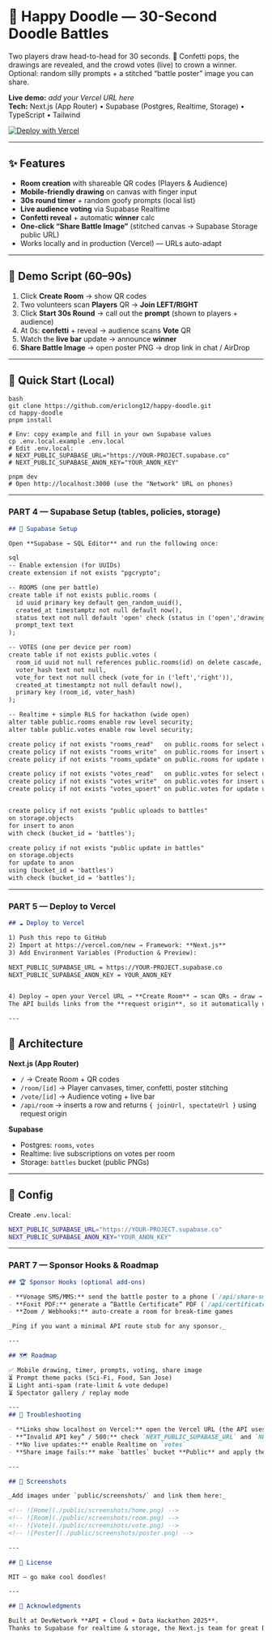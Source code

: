# 🎨 Happy Doodle — 30-Second Doodle Battles

Two players draw head-to-head for 30 seconds. 🎉 Confetti pops, the drawings are revealed, and the crowd votes (live) to crown a winner. Optional: random silly prompts + a stitched “battle poster” image you can share.

**Live demo:** _add your Vercel URL here_  
**Tech:** Next.js (App Router) • Supabase (Postgres, Realtime, Storage) • TypeScript • Tailwind

[![Deploy with Vercel](https://vercel.com/button)](https://vercel.com/new/clone?repository-url=https://github.com/ericlong12/happy-doodle&env=NEXT_PUBLIC_SUPABASE_URL,NEXT_PUBLIC_SUPABASE_ANON_KEY)

---

## ✨ Features

- **Room creation** with shareable QR codes (Players & Audience)
- **Mobile-friendly drawing** on canvas with finger input
- **30s round timer** + random goofy prompts (local list)
- **Live audience voting** via Supabase Realtime
- **Confetti reveal** + automatic **winner** calc
- **One-click “Share Battle Image”** (stitched canvas → Supabase Storage public URL)
- Works locally and in production (Vercel) — URLs auto-adapt

---

## 🧪 Demo Script (60–90s)

1) Click **Create Room** → show QR codes  
2) Two volunteers scan **Players** QR → **Join LEFT/RIGHT**  
3) Click **Start 30s Round** → call out the **prompt** (shown to players + audience)  
4) At 0s: **confetti** + reveal → audience scans **Vote** QR  
5) Watch the **live bar** update → announce **winner**  
6) **Share Battle Image** → open poster PNG → drop link in chat / AirDrop

---

## 🚀 Quick Start (Local)
```
bash
git clone https://github.com/ericlong12/happy-doodle.git
cd happy-doodle
pnpm install

# Env: copy example and fill in your own Supabase values
cp .env.local.example .env.local
# Edit .env.local:
# NEXT_PUBLIC_SUPABASE_URL="https://YOUR-PROJECT.supabase.co"
# NEXT_PUBLIC_SUPABASE_ANON_KEY="YOUR_ANON_KEY"

pnpm dev
# Open http://localhost:3000 (use the "Network" URL on phones)

```

---

### PART 4 — Supabase Setup (tables, policies, storage)

```markdown
## 🧰 Supabase Setup

Open **Supabase → SQL Editor** and run the following once:

sql
-- Enable extension (for UUIDs)
create extension if not exists "pgcrypto";

-- ROOMS (one per battle)
create table if not exists public.rooms (
  id uuid primary key default gen_random_uuid(),
  created_at timestamptz not null default now(),
  status text not null default 'open' check (status in ('open','drawing','reveal','closed')),
  prompt_text text
);

-- VOTES (one per device per room)
create table if not exists public.votes (
  room_id uuid not null references public.rooms(id) on delete cascade,
  voter_hash text not null,
  vote_for text not null check (vote_for in ('left','right')),
  created_at timestamptz not null default now(),
  primary key (room_id, voter_hash)
);

-- Realtime + simple RLS for hackathon (wide open)
alter table public.rooms enable row level security;
alter table public.votes enable row level security;

create policy if not exists "rooms_read"   on public.rooms for select using (true);
create policy if not exists "rooms_write"  on public.rooms for insert with check (true);
create policy if not exists "rooms_update" on public.rooms for update using (true) with check (true);

create policy if not exists "votes_read"   on public.votes for select using (true);
create policy if not exists "votes_write"  on public.votes for insert with check (true);
create policy if not exists "votes_upsert" on public.votes for update using (true) with check (true);


create policy if not exists "public uploads to battles"
on storage.objects
for insert to anon
with check (bucket_id = 'battles');

create policy if not exists "public update in battles"
on storage.objects
for update to anon
using (bucket_id = 'battles')
with check (bucket_id = 'battles');


```
---

### PART 5 — Deploy to Vercel

```markdown
## ☁️ Deploy to Vercel

1) Push this repo to GitHub  
2) Import at https://vercel.com/new → Framework: **Next.js**  
3) Add Environment Variables (Production & Preview):

NEXT_PUBLIC_SUPABASE_URL = https://YOUR-PROJECT.supabase.co
NEXT_PUBLIC_SUPABASE_ANON_KEY = YOUR_ANON_KEY


4) Deploy → open your Vercel URL → **Create Room** → scan QRs → draw → vote → share  
The API builds links from the **request origin**, so it automatically uses your Vercel domain.

---
```

## 🧱 Architecture

**Next.js (App Router)**  
- `/` → Create Room + QR codes  
- `/room/[id]` → Player canvases, timer, confetti, poster stitching  
- `/vote/[id]` → Audience voting + live bar  
- `/api/room` → inserts a row and returns `{ joinUrl, spectateUrl }` using request origin

**Supabase**  
- Postgres: `rooms`, `votes`  
- Realtime: live subscriptions on votes per room  
- Storage: `battles` bucket (public PNGs)

---

## 🔧 Config

Create `.env.local`:

```bash
NEXT_PUBLIC_SUPABASE_URL="https://YOUR-PROJECT.supabase.co"
NEXT_PUBLIC_SUPABASE_ANON_KEY="YOUR_ANON_KEY"

```



---

### PART 7 — Sponsor Hooks & Roadmap

```markdown
## 🏆 Sponsor Hooks (optional add-ons)

- **Vonage SMS/MMS:** send the battle poster to a phone (`/api/share-sms`)  
- **Foxit PDF:** generate a “Battle Certificate” PDF (`/api/certificate`)  
- **Zoom / Webhooks:** auto-create a room for break-time games

_Ping if you want a minimal API route stub for any sponsor._

---

## 🗺️ Roadmap

✅ Mobile drawing, timer, prompts, voting, share image  
⏳ Prompt theme packs (Sci-Fi, Food, San Jose)  
⏳ Light anti-spam (rate-limit & vote dedupe)  
⏳ Spectator gallery / replay mode

---
## 🧩 Troubleshooting

- **Links show localhost on Vercel:** open the Vercel URL (the API uses request origin for links)  
- **“Invalid API key” / 500:** check `NEXT_PUBLIC_SUPABASE_URL` and `NEXT_PUBLIC_SUPABASE_ANON_KEY` in Vercel envs, then redeploy  
- **No live updates:** enable Realtime on `votes`  
- **Share image fails:** make `battles` bucket **Public** and apply the two Storage policies above

---

## 📸 Screenshots

_Add images under `public/screenshots/` and link them here:_

<!-- ![Home](./public/screenshots/home.png) -->
<!-- ![Room](./public/screenshots/room.png) -->
<!-- ![Vote](./public/screenshots/vote.png) -->
<!-- ![Poster](./public/screenshots/poster.png) -->

---

## 📄 License

MIT — go make cool doodles!

---

## 🙌 Acknowledgments

Built at DevNetwork **API + Cloud + Data Hackathon 2025**.  
Thanks to Supabase for realtime & storage, the Next.js team for great DX, and everyone who doodled with us!

